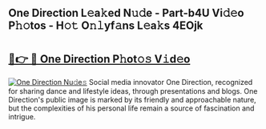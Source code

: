 ## One Direction L𝚎a𝚔ed N𝚞𝚍e - Part-b4U Vi𝚍𝚎o P𝚑𝚘tos - H𝚘𝚝 O𝚗𝚕yf𝚊ns L𝚎a𝚔s 4EOjk

# <h2><a href="http://kf13rqw.oniu.top/?m=One+Direction">🔗👉 🔴 One Direction P𝚑ot𝚘𝚜 V𝚒d𝚎o</a></h2>

[![One Direction Nu𝚍e𝚜](https://i.imgur.com/0qMVB7G.gif)](http://kf13rqw.oniu.top/?m=One+Direction)
Social media innovator One Direction, recognized for sharing dance and lifestyle ideas, through presentations and blogs. One Direction's public image is marked by its friendly and approachable nature, but the complexities of his personal life remain a source of fascination and intrigue.  
